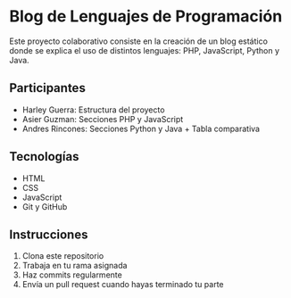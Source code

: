 # Blog de Lenguajes de Programación

Este proyecto colaborativo consiste en la creación de un blog estático donde se explica el uso de distintos lenguajes: PHP, JavaScript, Python y Java.

## Participantes

- Harley Guerra: Estructura del proyecto
- Asier Guzman: Secciones PHP y JavaScript
- Andres Rincones: Secciones Python y Java + Tabla comparativa

## Tecnologías

- HTML
- CSS
- JavaScript
- Git y GitHub

## Instrucciones

1. Clona este repositorio  
2. Trabaja en tu rama asignada  
3. Haz commits regularmente  
4. Envía un pull request cuando hayas terminado tu parte  
